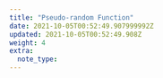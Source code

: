 ```yaml
---
title: "Pseudo-random Function"
date: 2021-10-05T00:52:49.907999992Z
updated: 2021-10-05T00:52:49.908Z
weight: 4
extra:
  note_type:  
---
```


